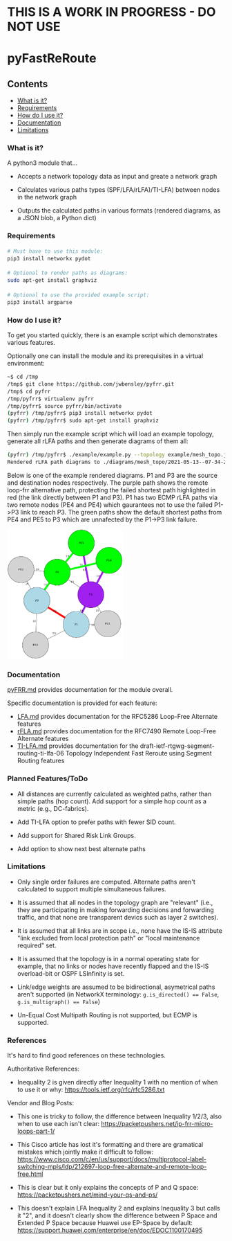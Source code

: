 # THIS IS A WORK IN PROGRESS - DO NOT USE

# pyFastReRoute

## Contents

* [What is it?](what-is-it)
* [Requirements](requirements)
* [How do I use it?](how-do-i-use-it)
* [Documentation](documentation)
* [Limitations](limitations)

### What is it?

A python3 module that...

* Accepts a network topology data as input and greate a network graph

* Calculates various paths types (SPF/LFA/rLFA)/TI-LFA) between nodes in the network graph

* Outputs the calculated paths in various formats (rendered diagrams, as a JSON blob, a Python dict)


### Requirements

```bash
# Must have to use this module:
pip3 install networkx pydot

# Optional to render paths as diagrams:
sudo apt-get install graphviz

# Optional to use the provided example script:
pip3 install argparse
```

### How do I use it?

To get you started quickly, there is an example script which demonstrates various features.

Optionally one can install the module and its prerequisites in a virtual environment:

```bash
~$ cd /tmp
/tmp$ git clone https://github.com/jwbensley/pyfrr.git
/tmp$ cd pyfrr
/tmp/pyfrr$ virtualenv pyfrr
/tmp/pyfrr$ source pyfrr/bin/activate
(pyfrr) /tmp/pyfrr$ pip3 install networkx pydot
(pyfrr) /tmp/pyfrr$ sudo apt-get install graphviz
```

Then simply run the example script which will load an example topology, generate all rLFA paths and then generate diagrams of them all:
```bash
(pyfrr) /tmp/pyfrr$ ./example/example.py --topology example/mesh_topo.json --type json --rlfa --diagram
Rendered rLFA path diagrams to ./diagrams/mesh_topo/2021-05-13--07-34-29-845195
```

Below is one of the example rendered diagrams. P1 and P3 are the source and destination nodes respectively. The purple path shows the remote loop-frr alternative path, protecting the failed shortest path highlighted in red (the link directly between P1 and P3). P1 has two ECMP rLFA paths via two remote nodes (PE4 and PE4) which gaurantees not to use the failed P1->P3 link to reach P3. The green paths show the default shortest paths from PE4 and PE5 to P3 which are unnafected by the P1->P3 link failure.

[<img src="./example/P1_P3_rlfas_link.png" height="300"/>](./example/P1_P3_rlfas_link.png)

### Documentation

[pyFRR.md](docs/pyFRR.md) provides documentation for the module overall.

Specific documentation is provided for each feature:

* [LFA.md](docs/LFA.md) provides documentation for the RFC5286 Loop-Free Alternate features
* [rFLA.md](docs/rLFA.md) provides documentation for the RFC7490 Remote Loop-Free Alternate  features
* [TI-LFA.md](docs/TI-LFA.md) provides documentation for the draft-ietf-rtgwg-segment-routing-ti-lfa-06 Topology Independent Fast Reroute using Segment Routing features


### Planned Features/ToDo

* All distances are currently calculated as weighted paths, rather than simple paths (hop count). Add support for a simple hop count as a metric (e.g., DC-fabrics).

* Add TI-LFA option to prefer paths with fewer SID count.

* Add support for Shared Risk Link Groups.

* Add option to show next best alternate paths


### Limitations

* Only single order failures are computed. Alternate paths aren't calculated to support multiple simultaneous failures.

* It is assumed that all nodes in the topology graph are "relevant" (i.e., they are participating in making forwarding decisions and forwarding traffic, and that none are transparent devics such as layer 2 switches).

* It is assumed that all links are in scope i.e., none have the IS-IS attribute "link excluded from local protection path" or "local maintenance required" set.

* It is assumed that the topology is in a normal operating state for example, that no links or nodes have recently flapped and the IS-IS overload-bit or OSPF LSInfinity is set.

* Link/edge weights are assumed to be bidirectional, asymetrical paths aren't supported (in NetworkX terminology: `g.is_directed() == False`, `g.is_multigraph() == False`)

* Un-Equal Cost Multipath Routing is not supported, but ECMP is supported.


### References

It's hard to find good references on these technologies.

Authoritative References:

* Inequality 2 is given directly after Inequality 1 with no mention of when to use it or why: https://tools.ietf.org/rfc/rfc5286.txt

Vendor and Blog Posts:

* This one is tricky to follow, the difference between Inequality 1/2/3, also when to use each isn't clear: https://packetpushers.net/ip-frr-micro-loops-part-1/

* This Cisco article has lost it's formatting and there are gramatical mistakes which jointly make it difficult to follow: https://www.cisco.com/c/en/us/support/docs/multiprotocol-label-switching-mpls/ldp/212697-loop-free-alternate-and-remote-loop-free.html

* This is clear but it only explains the concepts of P and Q space: https://packetpushers.net/mind-your-qs-and-ps/

* This doesn't explain LFA Inequality 2 and explains Inequality 3 but calls it "2", and it doesn't clearly show the difference between P Space and Extended P Space because Huawei use EP-Space by default: https://support.huawei.com/enterprise/en/doc/EDOC1100170495